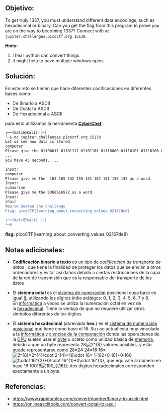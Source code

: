 ## Objetivo:
To get truly 1337, you must understand different data encodings, such as hexadecimal or binary. Can you get the flag from this program to prove you are on the way to becoming 1337? Connect with `nc jupiter.challenges.picoctf.org 15130`.

**Hints:** 
1. I hear python can convert things.
2. It might help to have multiple windows open.

## Solución:
En este reto se tienen que hace diferentes codificaciones en diferentes bases como:
- De Binario a ASCII
- De Ocatal a ASCII
- De Hexadecimal a ASCII

para esto utilizamos la herramienta  [**CyberChef**](https://gchq.github.io/CyberChef/) .

```bash
┌──(kali㉿kali)-[~]
└─$ nc jupiter.challenges.picoctf.org 15130
Let us see how data is stored
computer
Please give the 01100011 01101111 01101101 01110000 01110101 01110100 01100101 01110010 as a word.
...
you have 45 seconds.....

Input:
computer
Please give me the  163 165 142 155 141 162 151 156 145 as a word.
Input:
submarine
Please give me the 6368616972 as a word.
Input:
chair
You've beaten the challenge
Flag: picoCTF{learning_about_converting_values_02167de8}
                                                                                          
┌──(kali㉿kali)-[~]
└─$ 
```

**flag:** picoCTF{learning_about_converting_values_02167de8}

## Notas adicionales:

- **Codificación binario a texto** es un tipo de _[codificación](https://es.wikipedia.org/wiki/Codificaci%C3%B3n_de_caracteres "Codificación de caracteres") de transporte de datos_ , que tiene la finalidad de proteger los datos que se envían a otros ordenadores y evitar así daños debido a ciertas restricciones de la capa de la red de transmisión que es la responsable del transporte de los datos

- El **sistema octal** es el [sistema de numeración](https://es.wikipedia.org/wiki/Sistema_de_numeraci%C3%B3n "Sistema de numeración") posicional cuya base es igual [8](https://es.wikipedia.org/wiki/Ocho "Ocho"), utilizando los dígitos indio arábigos: 0, 1, 2, 3, 4, 5, 6, 7 y 8. En [informática](https://es.wikipedia.org/wiki/Inform%C3%A1tica "Informática") a veces se utiliza la numeración octal en vez de la [hexadecimal](https://es.wikipedia.org/wiki/Sistema_hexadecimal "Sistema hexadecimal"). Tiene la ventaja de que no requiere utilizar otros símbolos diferentes de los dígitos.

- El **sistema hexadecimal** (abreviado **hex.**) es el [sistema de numeración posicional](https://es.wikipedia.org/wiki/Sistema_de_numeraci%C3%B3n_posicional "Sistema de numeración posicional") que tiene como base el 16. Su uso actual está muy vinculado a la [informática](https://es.wikipedia.org/wiki/Inform%C3%A1tica "Informática") y [ciencias de la computación](https://es.wikipedia.org/wiki/Ciencias_de_la_computaci%C3%B3n "Ciencias de la computación") donde las operaciones de la [CPU](https://es.wikipedia.org/wiki/Unidad_central_de_procesamiento "Unidad central de procesamiento") suelen usar el [byte](https://es.wikipedia.org/wiki/Byte "Byte") u octeto como unidad básica de [memoria](https://es.wikipedia.org/wiki/Memoria_(inform%C3%A1tica) "Memoria (informática)"), debido a que un byte representa 28![2^{8}](https://wikimedia.org/api/rest_v1/media/math/render/svg/b061b2d259bfa20a0ca0f7bb679f4cc366aacdd0) valores posibles, y esto puede representarse como 28=24⋅24=16⋅16=![2^{8}=2^{4}\cdot 2^{4}=16\cdot 16=](https://wikimedia.org/api/rest_v1/media/math/render/svg/b9ae0da27bb2a4fe27a014f2988966c6bfa43a6e) 1⋅162+0⋅161+0⋅160![1\cdot 16^{2}+0\cdot 16^{1}+0\cdot 16^{0}](https://wikimedia.org/api/rest_v1/media/math/render/svg/f795644bd7fc81bebfd138d3774ca7d95471d2a5), que equivale al número en base 16 10016![100_{{16}}](https://wikimedia.org/api/rest_v1/media/math/render/svg/3b7c8020769b29998537f4ec620a1783507525e5); dos dígitos hexadecimales corresponden exactamente a un byte.

## Referencias:
- https://www.rapidtables.com/convert/number/binary-to-ascii.html
- https://onlineasciitools.com/convert-octal-to-ascii